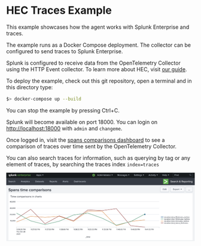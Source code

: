 # HEC Traces Example

This example showcases how the agent works with Splunk Enterprise and traces.

The example runs as a Docker Compose deployment. The collector can be configured to send traces to Splunk Enterprise.

Splunk is configured to receive data from the OpenTelemetry Collector using the HTTP Event collector. To learn more about HEC, visit [our guide](https://dev.splunk.com/enterprise/docs/dataapps/httpeventcollector/).

To deploy the example, check out this git repository, open a terminal and in this directory type:
```bash
$> docker-compose up --build
```
You can stop the example by pressing Ctrl+C.

Splunk will become available on port 18000. You can login on [http://localhost:18000](http://localhost:18000) with `admin` and `changeme`.

Once logged in, visit the [spans comparisons dashboard](http://localhost:18000/en-US/app/search/spans_time_comparisons) to see a comparison of traces over time sent by the OpenTelemetry Collector.

You can also search traces for information, such as querying by tag or any element of traces, by searching the traces index `index=traces`

![Traces dashboard](traces_comparison_dashboard.png)